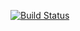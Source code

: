 [![Build Status](https://travis-ci.org/dmred/shared_ptr.svg?branch=master)](https://travis-ci.org/dmred/shared_ptr)
